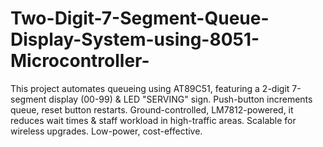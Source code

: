 # Two-Digit-7-Segment-Queue-Display-System-using-8051-Microcontroller-
This project automates queueing using AT89C51, featuring a 2-digit 7-segment display (00-99) &amp; LED "SERVING" sign. Push-button increments queue, reset button restarts. Ground-controlled, LM7812-powered, it reduces wait times &amp; staff workload in high-traffic areas. Scalable for wireless upgrades. Low-power, cost-effective.

